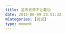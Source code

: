 ```yaml
---
title: 监考老师不让戴😔
date: 2015-06-09 23:51:32
mCategories: [说说]
type: moment
---
```


<div id="pics-20150609235132"></div>

<script>
var data = [
    {"link": "2015-06-09_000000.webp", "type": "shuoshuo"}
];
picsRender(data, "pics-20150609235132");
</script>
